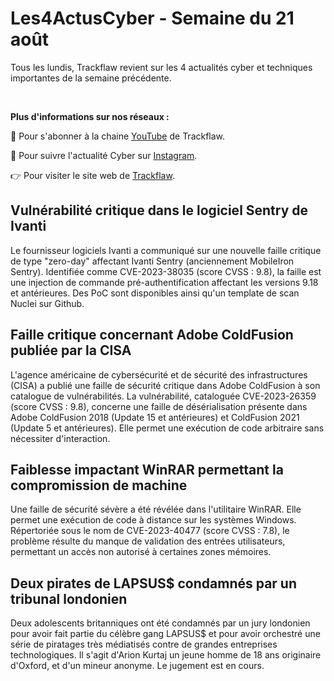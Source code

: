 # Les4ActusCyber - Semaine du 21 août

    
Tous les lundis, Trackflaw revient sur les 4 actualités cyber et techniques importantes de la semaine précédente.

<br>

**Plus d'informations sur nos réseaux :**

🔴 Pour s'abonner à la chaine [YouTube](https://www.youtube.com/@trackflaw) de Trackflaw.

📸 Pour suivre l'actualité Cyber sur [Instagram](https://www.instagram.com/trackflaw/).

👉 Pour visiter le site web de [Trackflaw](https://trackflaw.com).

    
## Vulnérabilité critique dans le logiciel Sentry de Ivanti

Le fournisseur logiciels Ivanti a communiqué sur une nouvelle faille critique de type "zero-day" affectant Ivanti Sentry (anciennement MobileIron Sentry).
Identifiée comme CVE-2023-38035 (score CVSS : 9.8), la faille est une injection de commande pré-authentification affectant les versions 9.18 et antérieures. Des PoC sont disponibles  ainsi qu'un template de scan Nuclei sur Github.


## Faille critique concernant Adobe ColdFusion publiée par la CISA

L'agence américaine de cybersécurité et de sécurité des infrastructures (CISA) a publié une faille de sécurité critique dans Adobe ColdFusion à son catalogue de vulnérabilités.
La vulnérabilité, cataloguée CVE-2023-26359 (score CVSS : 9.8), concerne une faille de désérialisation présente dans Adobe ColdFusion 2018 (Update 15 et antérieures) et ColdFusion 2021 (Update 5 et antérieures). Elle permet une exécution de code arbitraire sans nécessiter d'interaction.


## Faiblesse impactant WinRAR permettant la compromission de machine

Une faille de sécurité sévère a été révélée dans l'utilitaire WinRAR. Elle permet une exécution de code à distance sur les systèmes Windows.
Répertoriée sous le nom de CVE-2023-40477 (score CVSS : 7.8), le problème résulte du manque de validation des entrées utilisateurs, permettant un accès non autorisé à certaines zones mémoires.


## Deux pirates de LAPSUS$ condamnés par un tribunal londonien

Deux adolescents britanniques ont été condamnés par un jury londonien pour avoir fait partie du célèbre gang LAPSUS$ et pour avoir orchestré une série de piratages très médiatisés contre de grandes entreprises technologiques.
Il s'agit d'Arion Kurtaj un jeune homme de 18 ans originaire d'Oxford, et d'un mineur anonyme. Le jugement est en cours.


